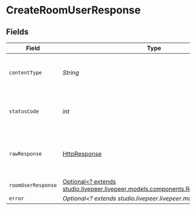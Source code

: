 # CreateRoomUserResponse


## Fields

| Field                                                                                                                          | Type                                                                                                                           | Required                                                                                                                       | Description                                                                                                                    |
| ------------------------------------------------------------------------------------------------------------------------------ | ------------------------------------------------------------------------------------------------------------------------------ | ------------------------------------------------------------------------------------------------------------------------------ | ------------------------------------------------------------------------------------------------------------------------------ |
| `contentType`                                                                                                                  | *String*                                                                                                                       | :heavy_check_mark:                                                                                                             | HTTP response content type for this operation                                                                                  |
| `statusCode`                                                                                                                   | *int*                                                                                                                          | :heavy_check_mark:                                                                                                             | HTTP response status code for this operation                                                                                   |
| `rawResponse`                                                                                                                  | [HttpResponse<InputStream>](https://docs.oracle.com/en/java/javase/11/docs/api/java.net.http/java/net/http/HttpResponse.html)  | :heavy_check_mark:                                                                                                             | Raw HTTP response; suitable for custom response parsing                                                                        |
| `roomUserResponse`                                                                                                             | [Optional<? extends studio.livepeer.livepeer.models.components.RoomUserResponse>](../../models/components/RoomUserResponse.md) | :heavy_minus_sign:                                                                                                             | Success                                                                                                                        |
| `error`                                                                                                                        | *Optional<? extends studio.livepeer.livepeer.models.errors.Error>*                                                             | :heavy_minus_sign:                                                                                                             | Error                                                                                                                          |